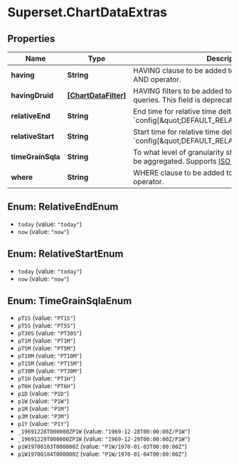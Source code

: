 # Superset.ChartDataExtras

## Properties
Name | Type | Description | Notes
------------ | ------------- | ------------- | -------------
**having** | **String** | HAVING clause to be added to aggregate queries using AND operator. | [optional] 
**havingDruid** | [**[ChartDataFilter]**](ChartDataFilter.md) | HAVING filters to be added to legacy Druid datasource queries. This field is deprecated | [optional] 
**relativeEnd** | **String** | End time for relative time deltas. Default: &#x60;config[\&quot;DEFAULT_RELATIVE_START_TIME\&quot;]&#x60; | [optional] 
**relativeStart** | **String** | Start time for relative time deltas. Default: &#x60;config[\&quot;DEFAULT_RELATIVE_START_TIME\&quot;]&#x60; | [optional] 
**timeGrainSqla** | **String** | To what level of granularity should the temporal column be aggregated. Supports [ISO 8601](https://en.wikipedia.org/wiki/ISO_8601#Durations) durations. | [optional] 
**where** | **String** | WHERE clause to be added to queries using AND operator. | [optional] 

<a name="RelativeEndEnum"></a>
## Enum: RelativeEndEnum

* `today` (value: `"today"`)
* `now` (value: `"now"`)


<a name="RelativeStartEnum"></a>
## Enum: RelativeStartEnum

* `today` (value: `"today"`)
* `now` (value: `"now"`)


<a name="TimeGrainSqlaEnum"></a>
## Enum: TimeGrainSqlaEnum

* `pT1S` (value: `"PT1S"`)
* `pT5S` (value: `"PT5S"`)
* `pT30S` (value: `"PT30S"`)
* `pT1M` (value: `"PT1M"`)
* `pT5M` (value: `"PT5M"`)
* `pT10M` (value: `"PT10M"`)
* `pT15M` (value: `"PT15M"`)
* `pT30M` (value: `"PT30M"`)
* `pT1H` (value: `"PT1H"`)
* `pT6H` (value: `"PT6H"`)
* `p1D` (value: `"P1D"`)
* `p1W` (value: `"P1W"`)
* `p1M` (value: `"P1M"`)
* `p3M` (value: `"P3M"`)
* `p1Y` (value: `"P1Y"`)
* `_19691228T000000ZP1W` (value: `"1969-12-28T00:00:00Z/P1W"`)
* `_19691229T000000ZP1W` (value: `"1969-12-29T00:00:00Z/P1W"`)
* `p1W19700103T000000Z` (value: `"P1W/1970-01-03T00:00:00Z"`)
* `p1W19700104T000000Z` (value: `"P1W/1970-01-04T00:00:00Z"`)

